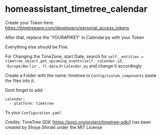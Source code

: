 # homeassistant_timetree_calendar


Create your Token here: https://timetreeapp.com/developers/personal_access_tokens

After that, replace the 'YOURAPIKEY' in Calendar.py with your Token


Everything else should be Fine.


For Changing the TimeZone, start Date, 
search for `self._entities = timetree_object.get_upcoming_events(self._calendar.id, 'Europe/Berlin', 7).data`
in `Calendar.py` and change it accordingly


Create a Folder with the name: timetree in `Config/custom_components`
paste the files into it.

Dont forget to add:

```
calendar:
  - platform: timetree
```

To your `Configuration.yaml`


Credits: 
TimeTree SDK (https://pypi.org/project/timetree-sdk/) has been created by Shoya Shiraki under the MIT License
